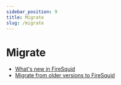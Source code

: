 ```yaml
---
sidebar_position: 9
title: Migrate
slug: /migrate
---
```


# Migrate

- [What's new in FireSquid](/new-in-fire-squid)
- [Migrate from older versions to FireSquid](/migrate/migrate-to-fire-squid)
